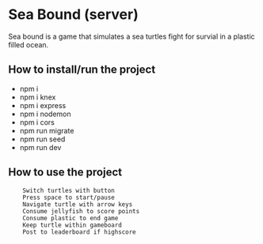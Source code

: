 # Sea Bound (server)

Sea bound is a game that simulates a sea turtles fight for survial in a plastic filled ocean. 

## How to install/run the project

- npm i 
- npm i knex
- npm i express
- npm i nodemon
- npm i cors
- npm run migrate
- npm run seed
- npm run dev

## How to use the project

        Switch turtles with button 
		Press space to start/pause
		Navigate turtle with arrow keys
		Consume jellyfish to score points
		Consume plastic to end game
		Keep turtle within gameboard
        Post to leaderboard if highscore
